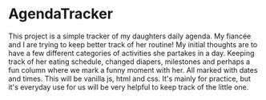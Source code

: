 # AgendaTracker
This project is a simple tracker of my daughters daily agenda. My fiancée and I are trying to keep better track of her routine!
My initial thoughts are to have a few different categories of activities she partakes in a day. Keeping track of her eating schedule,
changed diapers, milestones and perhaps a fun column where we mark a funny moment with her. All marked with dates and times.
This will be vanilla js, html and css. It's mainly for practice, but it's everyday use for us will be very helpful to keep track of the little one. 
